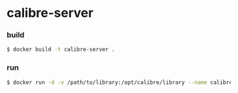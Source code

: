 # calibre-server

### build
```sh
$ docker build -t calibre-server .
```

### run
```sh
$ docker run -d -v /path/to/library:/opt/calibre/library --name calibre calibre-server
```

